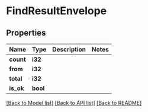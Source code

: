 # FindResultEnvelope

## Properties

Name | Type | Description | Notes
------------ | ------------- | ------------- | -------------
**count** | **i32** |  | 
**from** | **i32** |  | 
**total** | **i32** |  | 
**is_ok** | **bool** |  | 

[[Back to Model list]](../README.md#documentation-for-models) [[Back to API list]](../README.md#documentation-for-api-endpoints) [[Back to README]](../README.md)


